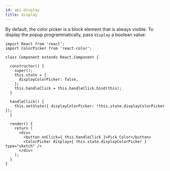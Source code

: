 ```yaml
---
id: api-display
title: display
---
```

By default, the color picker is a block element that is always visible. To display the popup programmatically, pass `display` a boolean value:

```
import React from 'react';
import ColorPicker from 'react-color';

class Component extends React.Component {

  constructor() {
    super();
    this.state = {
      displayColorPicker: false,
    };
    this.handleClick = this.handleClick.bind(this);
  }

  handleClick() {
    this.setState({ displayColorPicker: !this.state.displayColorPicker });
  }

  render() {
    return (
      <div>
        <button onClick={ this.handleClick }>Pick Color</button>
        <ColorPicker display={ this.state.displayColorPicker } type="sketch" />
      </div>
    );
  }
}
```
